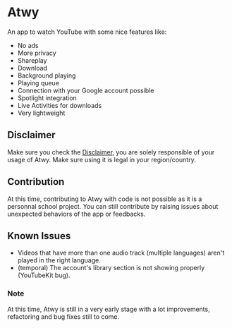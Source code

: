 # Atwy

An app to watch YouTube with some nice features like:
- No ads
- More privacy
- Shareplay
- Download
- Background playing
- Playing queue
- Connection with your Google account possible
- Spotlight integration
- Live Activities for downloads
- Very lightweight

## Disclaimer
Make sure you check the [Disclaimer](https://github.com/b5i/Atwy/blob/main/DISCLAIMER.md), you are solely responsible of your usage of Atwy. Make sure using it is legal in your region/country.
 
## Contribution
At this time, contributing to Atwy with code is not possible as it is a personnal school project. You can still contribute by raising issues about unexpected behaviors of the app or feedbacks.

## Known Issues
- Videos that have more than one audio track (multiple languages) aren't played in the right language.
- (temporal) The account's library section is not showing properly (YouTubeKit bug).

### Note
At this time, Atwy is still in a very early stage with a lot improvements, refactoring and bug fixes still to come.
